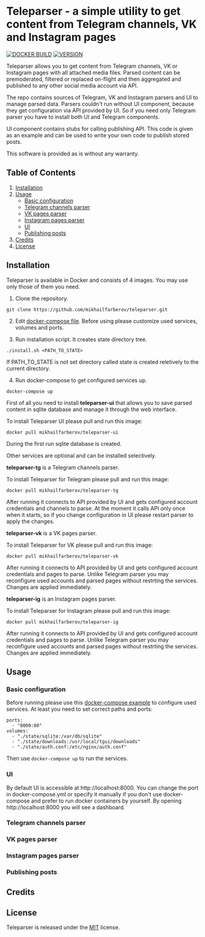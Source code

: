 # Teleparser - a simple utility to get content from Telegram channels, VK and Instagram pages

[![DOCKER BUILD](https://img.shields.io/docker/cloud/build/mikhailfarberov/teleparser-ui?style=for-the-badge)](https://img.shields.io/docker/cloud/build/mikhailfarberov/teleparser-ui?style=for-the-badge) [![VERSION](https://img.shields.io/github/v/tag/mikhailfarberov/teleparser?label=version&sort=semver&style=for-the-badge)](https://img.shields.io/github/v/tag/mikhailfarberov/teleparser?label=version&sort=semver&style=for-the-badge)

Teleparser allows you to get content from Telegram channels, VK or Instagram pages with all attached media files. Parsed content can be premoderated, filtered or replaced on-flight and then aggregated and published to any other social media account via API.

The repo contains sources of Telegram, VK and Instagram parsers and UI to manage parsed data.
Parsers couldn't run without UI component, because they get configuration via API provided by UI.
So if you need only Telegram parser you have to install both UI and Telegram components.

UI component contains stubs for calling publishing API. This code is given as an example and can be used to write your own code to publish stored posts.

This software is provided as is without any warranty.

## Table of Contents

1. [Installation](#installation)
2. [Usage](#usage)
   * [Basic configuration](#basic-configuration)
   * [Telegram channels parser](#telegram-channels-parser)
   * [VK pages parser](#vk-pages-parser)
   * [Instagram pages parser](#instagram-pages-parser)
   * [UI](#ui)
   * [Publishing posts](#publishing-posts)
3. [Credits](#credits)
4. [License](#license)

## Installation

Teleparser is available in Docker and consists of 4 images.
You may use only those of them you need.

1. Clone the repository.
```
git clone https://github.com/mikhailfarberov/teleparser.git
```
2. Edit [docker-compose file](https://github.com/mikhailfarberov/teleparser/blob/master/docker-compose.yml). Before using please customize used services, volumes and ports.

3. Run installation script. It creates state directory tree.
```
./install.sh <PATH_TO_STATE>
```
If PATH_TO_STATE is not set directory called state is created reletively to the current directory.

4. Run docker-compose to get configured services up.
```
docker-compose up
```

First of all you need to install **teleparser-ui** that allows you to save parsed content in sqlite database and manage it through the web interface.

To install Teleparser UI please pull and run this image:
```
docker pull mikhailfarberov/teleparser-ui
```

During the first run sqlite database is created.

Other services are optional and can be installed selectively.

**teleparser-tg** is a Telegram channels parser.

To install Teleparser for Telegram please pull and run this image:
```
docker pull mikhailfarberov/teleparser-tg
```

After running it connects to API provided by UI and gets configured account credentials and channels to parse. At the moment it calls API only once when it starts, so if you change configuration in UI please restart parser to apply the changes.

**teleparser-vk** is a VK pages parser.

To install Teleparser for VK please pull and run this image:
```
docker pull mikhailfarberov/teleparser-vk
```

After running it connects to API provided by UI and gets configured account credentials and pages to parse.
Unlike Telegram parser you may reconfigure used accounts and parsed pages without restrting the services. Changes are applied immediately.

**teleparser-ig** is an Instagram pages parser.

To install Teleparser for Instagram please pull and run this image:
```
docker pull mikhailfarberov/teleparser-ig
```

After running it connects to API provided by UI and gets configured account credentials and pages to parse.
Unlike Telegram parser you may reconfigure used accounts and parsed pages without restrting the services. Changes are applied immediately.

## Usage

### Basic configuration
Before running please use this [docker-compose example](https://github.com/mikhailfarberov/teleparser/blob/master/docker-compose.yml) to configure used services.
At least you need to set correct paths and ports:
```
ports:
  - "8000:80"
volumes:
  - "./state/sqlite:/var/db/sqlite"
  - "./state/downloads:/usr/local/tgui/downloads"
  - "./state/auth.conf:/etc/nginx/auth.conf"
```

Then use ```docker-compose up``` to run the services.

### UI

By default UI is accessible at http://localhost:8000. You can change the port in docker-compose.yml or specify it manually if you don't use docker-compose and prefer to run docker containers by yourself.
By opening http://localhost:8000 you will see a dashboard.

### Telegram channels parser

### VK pages parser

### Instagram pages parser

### Publishing posts

## Credits

## License
Teleparser is released under the [MIT](https://github.com/mikhailfarberov/teleparser/blob/master/LICENSE) license.
